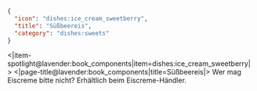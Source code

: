 ```json
{
  "icon": "dishes:ice_cream_sweetberry",
  "title": "Süßbeereis",
  "category": "dishes:sweets"
}
```

<|item-spotlight@lavender:book_components|item=dishes:ice_cream_sweetberry|>
<|page-title@lavender:book_components|title=Süßbeereis|>
Wer mag Eiscreme bitte nicht? Erhältlich beim Eiscreme-Händler.